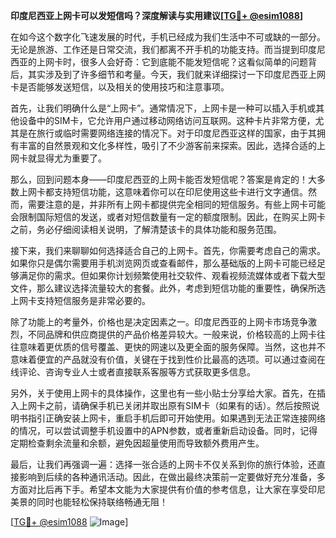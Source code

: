 **印度尼西亚上网卡可以发短信吗？深度解读与实用建议[[TG💪+ @esim1088](https://t.me/s/esim1088)]**

在如今这个数字化飞速发展的时代，手机已经成为我们生活中不可或缺的一部分。无论是旅游、工作还是日常交流，我们都离不开手机的功能支持。而当提到印度尼西亚的上网卡时，很多人会好奇：它到底能不能发短信呢？这看似简单的问题背后，其实涉及到了许多细节和考量。今天，我们就来详细探讨一下印度尼西亚上网卡是否能够发送短信，以及相关的使用技巧和注意事项。

首先，让我们明确什么是“上网卡”。通常情况下，上网卡是一种可以插入手机或其他设备中的SIM卡，它允许用户通过移动网络访问互联网。这种卡片非常方便，尤其是在旅行或临时需要网络连接的情况下。对于印度尼西亚这样的国家，由于其拥有丰富的自然景观和文化多样性，吸引了不少游客前来探索。因此，选择合适的上网卡就显得尤为重要了。

那么，回到问题本身——印度尼西亚的上网卡能否发短信呢？答案是肯定的！大多数上网卡都支持短信功能，这意味着你可以在印尼使用这些卡进行文字通信。然而，需要注意的是，并非所有上网卡都提供完全相同的短信服务。有些上网卡可能会限制国际短信的发送，或者对短信数量有一定的额度限制。因此，在购买上网卡之前，务必仔细阅读相关说明，了解清楚该卡的具体功能和服务范围。

接下来，我们来聊聊如何选择适合自己的上网卡。首先，你需要考虑自己的需求。如果你只是偶尔需要用手机浏览网页或查看邮件，那么基础版的上网卡可能已经足够满足你的需求。但如果你计划频繁使用社交软件、观看视频流媒体或者下载大型文件，那么建议选择流量较大的套餐。此外，考虑到短信功能的重要性，确保所选上网卡支持短信服务是非常必要的。

除了功能上的考量外，价格也是决定因素之一。印度尼西亚的上网卡市场竞争激烈，不同品牌和供应商提供的产品价格差异较大。一般来说，价格较高的上网卡往往意味着更优质的信号覆盖、更快的网速以及更全面的服务保障。当然，这也并不意味着便宜的产品就没有价值，关键在于找到性价比最高的选项。可以通过查阅在线评论、咨询专业人士或者直接联系客服等方式获取更多信息。

另外，关于使用上网卡的具体操作，这里也有一些小贴士分享给大家。首先，在插入上网卡之前，请确保手机已关闭并取出原有SIM卡（如果有的话）。然后按照说明书指引正确安装上网卡，重启手机后即可开始使用。如果遇到无法正常连接网络的情况，可以尝试调整手机设置中的APN参数，或者重新启动设备。同时，记得定期检查剩余流量和余额，避免因超量使用而导致额外费用产生。

最后，让我们再强调一遍：选择一张合适的上网卡不仅关系到你的旅行体验，还直接影响到后续的各种通讯活动。因此，在做出最终决策前一定要做好充分准备，多方面对比后再下手。希望本文能为大家提供有价值的参考信息，让大家在享受印尼美景的同时也能轻松保持联络畅通无阻！

[[TG💪+ @esim1088](https://t.me/s/esim1088) ![Image](https://i.postimg.cc/4NQfJmqS/Snipaste-2025-05-13-00-14-12.png)]